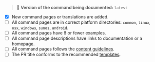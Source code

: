 <!--
Thank you for contributing!
Please fill in the following checklist, removing items that do not apply.
See also https://github.com/tldr-pages/tldr/blob/main/CONTRIBUTING.md
-->

> :green_book: **Version of the command being documented:** `latest`
<!-- Replace `latest` with a concreete version when you know it exactly. -->

- [x] New command pages or translations are added. <!-- Uncheck if you modify Tl;Dr tooling such as CI. -->
- [ ] All command pages are in correct platform directories: `common`, `linux`, `osx`, `windows`, `sunos`, `android`. <!-- Check when you are sure in it. -->
- [ ] All command pages have 8 or fewer examples.
- [ ] All command page descriptions have links to documentation or a homepage.
- [ ] All command pages follows the [content guidelines](/tldr-pages/tldr/blob/main/CONTRIBUTING.md#guidelines). <!-- Check when you are sure in it. -->
- [ ] The PR title conforms to the recommended [templates](/tldr-pages/tldr/blob/main/CONTRIBUTING.md#commit-message). <!-- Check when you are sure in it. -->
